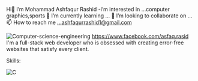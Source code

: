 Hi👋  I’m Mohammad Ashfaqur Rashid
-I’m interested in ...computer graphics,sports
🌱 I’m currently learning ...
💞️ I’m looking to collaborate on ...
📫 How to reach me ...ashfaqurrashid1@gmail.com
  
![Computer-science-engineering](https://github.com/ashfaqur-rashidmo/ashfaqur-rashidmo/assets/135977170/f38db8bb-a274-4df3-87a8-9eaaa042b717)
https://www.facebook.com/asfaq.rasid
I'm a full-stack web developer who is obsessed with creating error-free websites that satisfy every client.

Skills:


   ![C](https://github.com/ashfaqur-rashidmo/ashfaqur-rashidmo/assets/135977170/0d4c15a2-5258-451b-8911-ad6e6ca7fbdd)    

<!---
ashfaqur-rashidmo/ashfaqur-rashidmo is a ✨ special ✨ repository because its `README.md` (this file) appears on your GitHub profile.
You can click the Preview link to take a look at your changes.
--->
